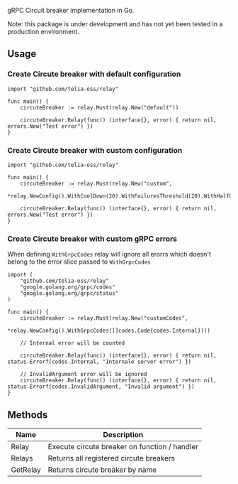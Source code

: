gRPC Circuit breaker implementation in Go.

Note: this package is under development and has not yet been tested in a production environment.

## Usage

### Create Circute breaker with default configuration
```
import "github.com/telia-oss/relay"

func main() {
    circuteBreaker := relay.Must(relay.New("default"))

    circuteBreaker.Relay(func() (interface{}, error) { return nil, errors.New("Test error") })
}
```

### Create Circute breaker with custom configuration
```
import "github.com/telia-oss/relay"

func main() {
    circuteBreaker := relay.Must(relay.New("custom", 
        *relay.NewConfig().WithCoolDown(20).WithFailuresThreshold(20).WithHalfOpenRequestsQuota(30).WithSuccessesThreshold(10)))

    circuteBreaker.Relay(func() (interface{}, error) { return nil, errors.New("Test error") })
}
```

### Create Circute breaker with custom gRPC errors

When defining `WithGrpcCodes` relay will ignore all erorrs which doesn't belong to the error slice passed to `WithGrpcCodes`
```
import ( 
    "github.com/telia-oss/relay"
    "google.golang.org/grpc/codes"
	"google.golang.org/grpc/status"
)

func main() {
    circuteBreaker := relay.Must(relay.New("customCodes",
	    *relay.NewConfig().WithGrpcCodes([]codes.Code{codes.Internal})))

    // Internal error will be counted

    circuteBreaker.Relay(func() (interface{}, error) { return nil, status.Errorf(codes.Internal, "Internale server error") })

    // InvalidArgument error will be ignored
    circuteBreaker.Relay(func() (interface{}, error) { return nil, status.Errorf(codes.InvalidArgument, "Invalid argument") })
}
```

## Methods

| Name          | Description   |
| ------------- | ------------- | 
| Relay         | Execute circute breaker on function / handler |
| Relays        | Returns all registered circute breakers |
| GetRelay      | Returns circute breaker by name |